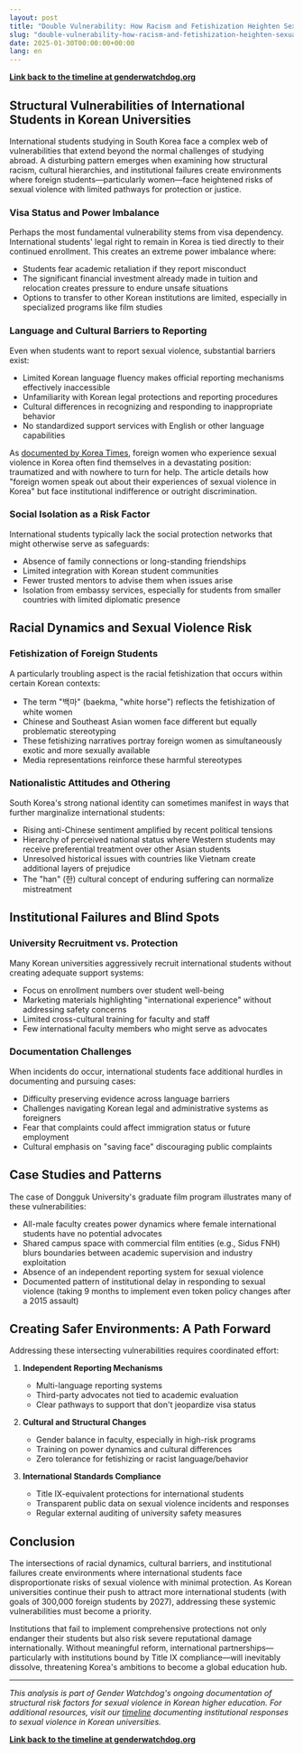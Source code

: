 ```yaml
---
layout: post
title: "Double Vulnerability: How Racism and Fetishization Heighten Sexual Violence Risks for International Students in Korea"
slug: "double-vulnerability-how-racism-and-fetishization-heighten-sexual-violence-risks-for-international-students-in-korea"
date: 2025-01-30T00:00:00+00:00
lang: en
---
```


**[Link back to the timeline at genderwatchdog.org](https://genderwatchdog.org/)**

## Structural Vulnerabilities of International Students in Korean Universities

International students studying in South Korea face a complex web of vulnerabilities that extend beyond the normal challenges of studying abroad. A disturbing pattern emerges when examining how structural racism, cultural hierarchies, and institutional failures create environments where foreign students—particularly women—face heightened risks of sexual violence with limited pathways for protection or justice.

### Visa Status and Power Imbalance

Perhaps the most fundamental vulnerability stems from visa dependency. International students' legal right to remain in Korea is tied directly to their continued enrollment. This creates an extreme power imbalance where:

- Students fear academic retaliation if they report misconduct
- The significant financial investment already made in tuition and relocation creates pressure to endure unsafe situations
- Options to transfer to other Korean institutions are limited, especially in specialized programs like film studies

### Language and Cultural Barriers to Reporting

Even when students want to report sexual violence, substantial barriers exist:

- Limited Korean language fluency makes official reporting mechanisms effectively inaccessible
- Unfamiliarity with Korean legal protections and reporting procedures
- Cultural differences in recognizing and responding to inappropriate behavior
- No standardized support services with English or other language capabilities

As [documented by Korea Times](https://www.koreatimes.co.kr/video/news/20220114/raped-assaulted-nowhere-to-find-help-foreign-women-speak-out-about-their-experiences-of-sexual-violence-in-korea), foreign women who experience sexual violence in Korea often find themselves in a devastating position: traumatized and with nowhere to turn for help. The article details how "foreign women speak out about their experiences of sexual violence in Korea" but face institutional indifference or outright discrimination.

### Social Isolation as a Risk Factor

International students typically lack the social protection networks that might otherwise serve as safeguards:

- Absence of family connections or long-standing friendships
- Limited integration with Korean student communities
- Fewer trusted mentors to advise them when issues arise
- Isolation from embassy services, especially for students from smaller countries with limited diplomatic presence

## Racial Dynamics and Sexual Violence Risk

### Fetishization of Foreign Students

A particularly troubling aspect is the racial fetishization that occurs within certain Korean contexts:

- The term "백마" (baekma, "white horse") reflects the fetishization of white women
- Chinese and Southeast Asian women face different but equally problematic stereotyping
- These fetishizing narratives portray foreign women as simultaneously exotic and more sexually available
- Media representations reinforce these harmful stereotypes

### Nationalistic Attitudes and Othering

South Korea's strong national identity can sometimes manifest in ways that further marginalize international students:

- Rising anti-Chinese sentiment amplified by recent political tensions
- Hierarchy of perceived national status where Western students may receive preferential treatment over other Asian students
- Unresolved historical issues with countries like Vietnam create additional layers of prejudice
- The "han" (한) cultural concept of enduring suffering can normalize mistreatment

## Institutional Failures and Blind Spots

### University Recruitment vs. Protection

Many Korean universities aggressively recruit international students without creating adequate support systems:

- Focus on enrollment numbers over student well-being
- Marketing materials highlighting "international experience" without addressing safety concerns
- Limited cross-cultural training for faculty and staff
- Few international faculty members who might serve as advocates

### Documentation Challenges

When incidents do occur, international students face additional hurdles in documenting and pursuing cases:

- Difficulty preserving evidence across language barriers
- Challenges navigating Korean legal and administrative systems as foreigners
- Fear that complaints could affect immigration status or future employment
- Cultural emphasis on "saving face" discouraging public complaints

## Case Studies and Patterns

The case of Dongguk University's graduate film program illustrates many of these vulnerabilities:

- All-male faculty creates power dynamics where female international students have no potential advocates
- Shared campus space with commercial film entities (e.g., Sidus FNH) blurs boundaries between academic supervision and industry exploitation
- Absence of an independent reporting system for sexual violence
- Documented pattern of institutional delay in responding to sexual violence (taking 9 months to implement even token policy changes after a 2015 assault)

## Creating Safer Environments: A Path Forward

Addressing these intersecting vulnerabilities requires coordinated effort:

1. **Independent Reporting Mechanisms**
   - Multi-language reporting systems
   - Third-party advocates not tied to academic evaluation
   - Clear pathways to support that don't jeopardize visa status

2. **Cultural and Structural Changes**
   - Gender balance in faculty, especially in high-risk programs
   - Training on power dynamics and cultural differences
   - Zero tolerance for fetishizing or racist language/behavior

3. **International Standards Compliance**
   - Title IX-equivalent protections for international students
   - Transparent public data on sexual violence incidents and responses
   - Regular external auditing of university safety measures

## Conclusion

The intersections of racial dynamics, cultural barriers, and institutional failures create environments where international students face disproportionate risks of sexual violence with minimal protection. As Korean universities continue their push to attract more international students (with goals of 300,000 foreign students by 2027), addressing these systemic vulnerabilities must become a priority.

Institutions that fail to implement comprehensive protections not only endanger their students but also risk severe reputational damage internationally. Without meaningful reform, international partnerships—particularly with institutions bound by Title IX compliance—will inevitably dissolve, threatening Korea's ambitions to become a global education hub.

---

*This analysis is part of Gender Watchdog's ongoing documentation of structural risk factors for sexual violence in Korean higher education. For additional resources, visit our [timeline](https://genderwatchdog1.github.io/timeline-website/index.html) documenting institutional responses to sexual violence in Korean universities.*

**[Link back to the timeline at genderwatchdog.org](https://genderwatchdog.org/)**

